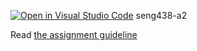 [![Open in Visual Studio Code](https://classroom.github.com/assets/open-in-vscode-718a45dd9cf7e7f842a935f5ebbe5719a5e09af4491e668f4dbf3b35d5cca122.svg)](https://classroom.github.com/online_ide?assignment_repo_id=13609363&assignment_repo_type=AssignmentRepo)
seng438-a2

Read [the assignment guideline](seng438-a2.md) 

